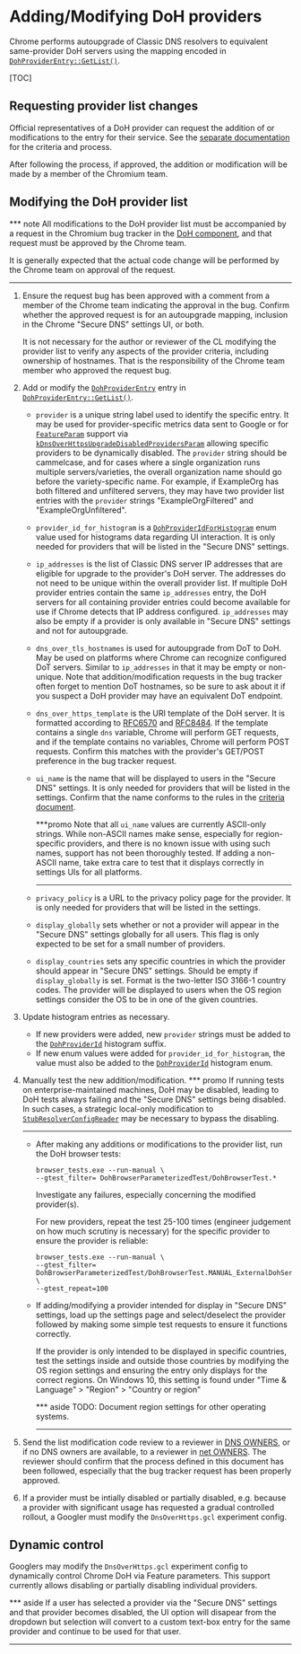 # Adding/Modifying DoH providers

Chrome performs autoupgrade of Classic DNS resolvers to equivalent same-provider
DoH servers using the mapping encoded in
[`DohProviderEntry::GetList()`](/net/dns/public/doh_provider_entry.cc).

[TOC]

## Requesting provider list changes

Official representatives of a DoH provider can request the addition of or
modifications to the entry for their service. See the
[separate documentation](https://docs.google.com/document/d/128i2YTV2C7T6Gr3I-81zlQ-_Lprnsp24qzy_20Z1Psw)
for the criteria and process.

After following the process, if approved, the addition or modification will be
made by a member of the Chromium team.

## Modifying the DoH provider list

*** note
All modifications to the DoH provider list must be accompanied by a request in
the Chromium bug tracker in the
[DoH component](https://bugs.chromium.org/p/chromium/issues/list?q=component:Internals%3ENetwork%3EDoH),
and that request must be approved by the Chrome team.

It is generally expected that the actual code change will be performed by the
Chrome team on approval of the request.
***

1.  Ensure the request bug has been approved with a comment from a member of the
    Chrome team indicating the approval in the bug. Confirm whether the approved
    request is for an autoupgrade mapping, inclusion in the Chrome "Secure DNS"
    settings UI, or both.

    It is not necessary for the author or reviewer of the CL modifying the
    provider list to verify any aspects of the provider criteria, including
    ownership of hostnames. That is the responsibility of the Chrome team member
    who approved the request bug.
1.  Add or modify the [`DohProviderEntry`](/net/dns/public/doh_provider_entry.h)
    entry in
    [`DohProviderEntry::GetList()`](/net/dns/public/doh_provider_entry.cc).
    *   `provider` is a unique string label used to identify the specific entry.
        It may be used for provider-specific metrics data sent to Google or for
        [`FeatureParam`](/base/metrics/field_trial_params.h) support via
        [`kDnsOverHttpsUpgradeDisabledProvidersParam`](/services/network/public/cpp/features.h)
        allowing specific providers to be dynamically disabled. The `provider`
        string should be cammelcase, and for cases where a single organization
        runs multiple servers/varieties, the overall organization name should go
        before the variety-specific name. For example, if ExampleOrg has both
        filtered and unfiltered servers, they may have two provider list entries
        with the `provider` strings "ExampleOrgFiltered" and
        "ExampleOrgUnfiltered".
    *   `provider_id_for_histogram` is a
        [`DohProviderIdForHistogram`](/net/dns/public/doh_provider_entry.h) enum
        value used for histograms data regarding UI interaction. It is only
        needed for providers that will be listed in the "Secure DNS" settings.
    *   `ip_addresses` is the list of Classic DNS server IP addresses that are
        eligible for upgrade to the provider\'s DoH server. The addresses do not
        need to be unique within the overall provider list. If multiple DoH
        provider entries contain the same `ip_addresses` entry, the DoH servers
        for all containing provider entries could become available for use if
        Chrome detects that IP address configured. `ip_addresses` may also be
        empty if a provider is only available in "Secure DNS" settings and not
        for autoupgrade.
    *   `dns_over_tls_hostnames` is used for autoupgrade from DoT to DoH. May
        be used on platforms where Chrome can recognize configured DoT servers.
        Similar to `ip_addresses` in that it may be empty or non-unique. Note
        that addition/modification requests in the bug tracker often forget to
        mention DoT hostnames, so be sure to ask about it if you suspect a DoH
        provider may have an equivalent DoT endpoint.
    *   `dns_over_https_template` is the URI template of the DoH server. It is
        formatted according to [RFC6570](https://tools.ietf.org/html/rfc6570)
        and [RFC8484](https://tools.ietf.org/html/rfc8484). If the template
        contains a single `dns` variable, Chrome will perform GET requests, and
        if the template contains no variables, Chrome will perform POST
        requests. Confirm this matches with the provider's GET/POST preference
        in the bug tracker request.
    *   `ui_name` is the name that will be displayed to users in the "Secure
        DNS" settings. It is only needed for providers that will be listed in
        the settings. Confirm that the name conforms to the rules in the
        [criteria document](https://docs.google.com/document/d/128i2YTV2C7T6Gr3I-81zlQ-_Lprnsp24qzy_20Z1Psw/edit#heading=h.l3wtx3cufz78).

        ***promo
        Note that all `ui_name` values are currently ASCII-only strings. While
        non-ASCII names make sense, especially for region-specific providers,
        and there is no known issue with using such names, support has not been
        thoroughly tested. If adding a non-ASCII name, take extra care to test
        that it displays correctly in settings UIs for all platforms.
        ***
    *   `privacy_policy` is a URL to the privacy policy page for the provider.
        It is only needed for providers that will be listed in the settings.
    *   `display_globally` sets whether or not a provider will appear in the
        "Secure DNS" settings globally for all users. This flag is only expected
        to be set for a small number of providers.
    *   `display_countries` sets any specific countries in which the provider
        should appear in "Secure DNS" settings. Should be empty if
        `display_globally` is set. Format is the two-letter ISO 3166-1 country
        codes. The provider will be displayed to users when the OS region
        settings consider the OS to be in one of the given countries.
1.  Update histogram entries as necessary.
    *   If new providers were added, new `provider` strings must be added to the
        [`DohProviderId`](/tools/metrics/histograms/histograms_xml/histogram_suffixes_list.xml)
        histogram suffix.
    *   If new enum values were added for `provider_id_for_histogram`, the value
        must also be added to the
        [`DohProviderId`](/tools/metrics/histograms/enums.xml) histogram enum.
1.  Manually test the new addition/modification.
    *** promo
    If running tests on enterprise-maintained machines, DoH may be disabled,
    leading to DoH tests always failing and the "Secure DNS" settings being
    disabled. In such cases, a strategic local-only modification to
    [`StubResolverConfigReader`](/chrome/browser/net/stub_resolver_config_reader.cc)
    may be necessary to bypass the disabling.
    ***

    *   After making any additions or modifications to the provider list, run
        the DoH browser tests:
        ```shell
        browser_tests.exe --run-manual \
        --gtest_filter= DohBrowserParameterizedTest/DohBrowserTest.*
        ```
        Investigate any failures, especially concerning the modified
        provider(s).

        For new providers, repeat the test 25-100 times (engineer judgement on
        how much scrutiny is necessary) for the specific provider to ensure the
        provider is reliable:
        ```shell
        browser_tests.exe --run-manual \
        --gtest_filter= DohBrowserParameterizedTest/DohBrowserTest.MANUAL_ExternalDohServers/PROVIDER_ID_HERE \
        --gtest_repeat=100
        ```

    *   If adding/modifying a provider intended for display in "Secure DNS"
        settings, load up the settings page and select/deselect the provider
        followed by making some simple test requests to ensure it functions
        correctly.

        If the provider is only intended to be displayed in specific countries,
        test the settings inside and outside those countries by modifying the OS
        region settings and ensuring the entry only displays for the correct
        regions. On Windows 10, this setting is found under
        "Time & Language" > "Region" > "Country or region"

        *** aside
        TODO: Document region settings for other operating systems.
        ***
1.  Send the list modification code review to a reviewer in
    [DNS OWNERS](/net/dns/OWNERS), or if no DNS owners are available, to a
    reviewer in [net OWNERS](/net/OWNERS). The reviewer should confirm that the
    process defined in this document has been followed, especially that the bug
    tracker request has been properly approved.
1.  If a provider must be intially disabled or partially disabled, e.g. because
    a provider with significant usage has requested a gradual controlled
    rollout, a Googler must modify the `DnsOverHttps.gcl` experiment config.

## Dynamic control

Googlers may modify the `DnsOverHttps.gcl` experiment config to dynamically
control Chrome DoH via Feature parameters. This support currently allows
disabling or partially disabling individual providers.

*** aside
If a user has selected a provider via the "Secure DNS" settings and that
provider becomes disabled, the UI option will disapear from the dropdown but
selection will convert to a custom text-box entry for the same provider and
continue to be used for that user.
***
